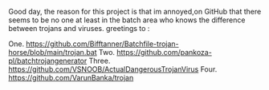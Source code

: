 Good day, the reason for this project is that im annoyed,on GitHub that there seems to be no one at least in the batch area who knows the difference between trojans and viruses.
greetings to :

One.    https://github.com/Bifftanner/Batchfile-trojan-horse/blob/main/trojan.bat
Two.    https://github.com/pankoza-pl/batchtrojangenerator
Three.  https://github.com/VSNOOB/ActualDangerousTrojanVirus
Four.   https://github.com/VarunBanka/trojan
